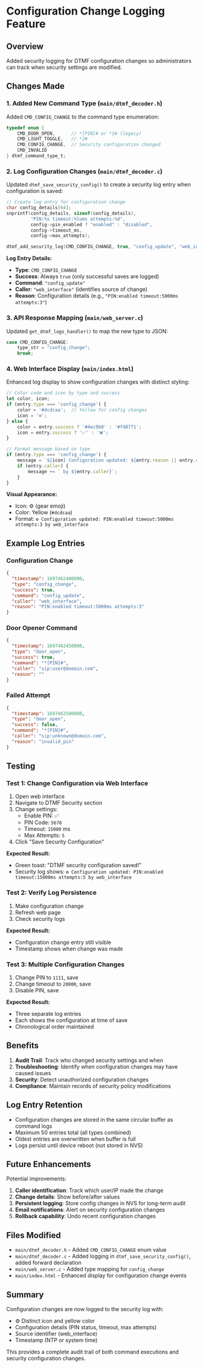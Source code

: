 # Configuration Change Logging Feature

## Overview

Added security logging for DTMF configuration changes so administrators can track when security settings are modified.

## Changes Made

### 1. Added New Command Type (`main/dtmf_decoder.h`)

Added `CMD_CONFIG_CHANGE` to the command type enumeration:

```c
typedef enum {
    CMD_DOOR_OPEN,      // *[PIN]# or *1# (legacy)
    CMD_LIGHT_TOGGLE,   // *2#
    CMD_CONFIG_CHANGE,  // Security configuration changed
    CMD_INVALID
} dtmf_command_type_t;
```

### 2. Log Configuration Changes (`main/dtmf_decoder.c`)

Updated `dtmf_save_security_config()` to create a security log entry when configuration is saved:

```c
// Create log entry for configuration change
char config_details[64];
snprintf(config_details, sizeof(config_details), 
         "PIN:%s timeout:%lums attempts:%d",
         config->pin_enabled ? "enabled" : "disabled",
         config->timeout_ms,
         config->max_attempts);

dtmf_add_security_log(CMD_CONFIG_CHANGE, true, "config_update", "web_interface", config_details);
```

**Log Entry Details:**
- **Type**: `CMD_CONFIG_CHANGE`
- **Success**: Always `true` (only successful saves are logged)
- **Command**: `"config_update"`
- **Caller**: `"web_interface"` (identifies source of change)
- **Reason**: Configuration details (e.g., `"PIN:enabled timeout:5000ms attempts:3"`)

### 3. API Response Mapping (`main/web_server.c`)

Updated `get_dtmf_logs_handler()` to map the new type to JSON:

```c
case CMD_CONFIG_CHANGE:
    type_str = "config_change";
    break;
```

### 4. Web Interface Display (`main/index.html`)

Enhanced log display to show configuration changes with distinct styling:

```javascript
// Color code and icon by type and success
let color, icon;
if (entry.type === 'config_change') {
    color = '#dcdcaa';  // Yellow for config changes
    icon = '⚙️';
} else {
    color = entry.success ? '#4ec9b0' : '#f48771';
    icon = entry.success ? '✅' : '❌';
}

// Format message based on type
if (entry.type === 'config_change') {
    message = `${icon} Configuration updated: ${entry.reason || entry.command}`;
    if (entry.caller) {
        message += ` by ${entry.caller}`;
    }
}
```

**Visual Appearance:**
- Icon: ⚙️ (gear emoji)
- Color: Yellow (`#dcdcaa`)
- Format: `⚙️ Configuration updated: PIN:enabled timeout:5000ms attempts:3 by web_interface`

## Example Log Entries

### Configuration Change
```json
{
  "timestamp": 1697462400000,
  "type": "config_change",
  "success": true,
  "command": "config_update",
  "caller": "web_interface",
  "reason": "PIN:enabled timeout:5000ms attempts:3"
}
```

### Door Opener Command
```json
{
  "timestamp": 1697462450000,
  "type": "door_open",
  "success": true,
  "command": "*[PIN]#",
  "caller": "sip:user@domain.com",
  "reason": ""
}
```

### Failed Attempt
```json
{
  "timestamp": 1697462500000,
  "type": "door_open",
  "success": false,
  "command": "*[PIN]#",
  "caller": "sip:unknown@domain.com",
  "reason": "invalid_pin"
}
```

## Testing

### Test 1: Change Configuration via Web Interface

1. Open web interface
2. Navigate to DTMF Security section
3. Change settings:
   - Enable PIN: ✅
   - PIN Code: `5678`
   - Timeout: `15000` ms
   - Max Attempts: `5`
4. Click "Save Security Configuration"

**Expected Result:**
- Green toast: "DTMF security configuration saved!"
- Security log shows: `⚙️ Configuration updated: PIN:enabled timeout:15000ms attempts:5 by web_interface`

### Test 2: Verify Log Persistence

1. Make configuration change
2. Refresh web page
3. Check security logs

**Expected Result:**
- Configuration change entry still visible
- Timestamp shows when change was made

### Test 3: Multiple Configuration Changes

1. Change PIN to `1111`, save
2. Change timeout to `20000`, save
3. Disable PIN, save

**Expected Result:**
- Three separate log entries
- Each shows the configuration at time of save
- Chronological order maintained

## Benefits

1. **Audit Trail**: Track who changed security settings and when
2. **Troubleshooting**: Identify when configuration changes may have caused issues
3. **Security**: Detect unauthorized configuration changes
4. **Compliance**: Maintain records of security policy modifications

## Log Entry Retention

- Configuration changes are stored in the same circular buffer as command logs
- Maximum 50 entries total (all types combined)
- Oldest entries are overwritten when buffer is full
- Logs persist until device reboot (not stored in NVS)

## Future Enhancements

Potential improvements:
1. **Caller identification**: Track which user/IP made the change
2. **Change details**: Show before/after values
3. **Persistent logging**: Store config changes in NVS for long-term audit
4. **Email notifications**: Alert on security configuration changes
5. **Rollback capability**: Undo recent configuration changes

## Files Modified

- `main/dtmf_decoder.h` - Added `CMD_CONFIG_CHANGE` enum value
- `main/dtmf_decoder.c` - Added logging in `dtmf_save_security_config()`, added forward declaration
- `main/web_server.c` - Added type mapping for `config_change`
- `main/index.html` - Enhanced display for configuration change events

## Summary

Configuration changes are now logged to the security log with:
- ⚙️ Distinct icon and yellow color
- Configuration details (PIN status, timeout, max attempts)
- Source identifier (web_interface)
- Timestamp (NTP or system time)

This provides a complete audit trail of both command executions and security configuration changes.
